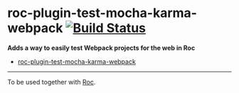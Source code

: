 # roc-plugin-test-mocha-karma-webpack [![Build Status](https://travis-ci.org/rocjs/roc-plugin-test-mocha-karma-webpack.svg?branch=master)](https://travis-ci.org/rocjs/roc-plugin-test-mocha-karma-webpack)

__Adds a way to easily test Webpack projects for the web in Roc__  
- [roc-plugin-test-mocha-karma-webpack](/extensions/roc-plugin-test-mocha-karma-webpack)

---
To be used together with [Roc](https://github.com/rocjs/roc).
